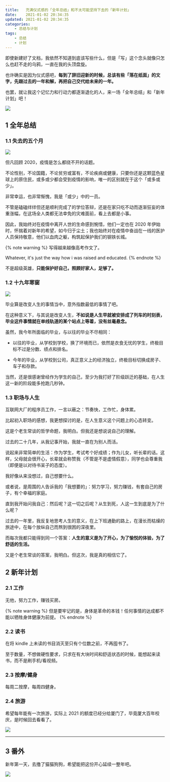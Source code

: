 ```yaml
---
title:   充满仪式感的「全年总结」和不太可能坚持下去的「新年计划」
date:    2021-01-02 20:34:35
updated: 2021-01-02 20:34:35
categories:
    - 总结与计划
tags:
    - 总结
    - 计划
---
```


即使新建好了文档，我依然不知道到底该写些什么，但是「写」这个念头就像只怎么也赶不走的乌鸦，一直在我的头顶盘旋。

也许确实是因为仪式感吧，**每到了辞旧迎新的时候，总该有些「落在纸面」的文字，先跟过去的一年和解，再把自己交代给未来的一年。**

也罢，就让我这个记忆力和行动力都逐渐退化的人，来一场「全年总结」和「新年计划」吧！

<img src="https://cdn.staticaly.com/gh/ProgCZ/image-cloud-a/master/2021/01/01.jpg" style="zoom:100%"/>

<!-- more -->

## 1 全年总结

### 1.1 失去的五个月

<img src="https://cdn.staticaly.com/gh/ProgCZ/image-cloud-a/master/2021/01/02.jpg" style="zoom:100%"/>

但凡回顾 2020，疫情是怎么都绕不开的话题。

不论性别，不论国籍，不论贫穷或富有，不论疾病或健康，只要你还是这颗蓝色星球上的原住民，或多或少都会受到疫情的影响，唯一的区别就在于这个「或多或少」。

非常幸运，也非常惭愧，我是「或少」中的一员。

不管是磕磕绊绊但还是顺利完成了的学位答辩，还是在家只吃不动而逐渐狂妄的体重涨幅，在这场全人类都无法幸免的灾难面前，看上去都是小事。

因此，我始终对在疫情中离开人世的生命感到惋惜，他们一定也在 2020 年伊始时，怀揣着对新年的希望，如今归于尘土；我也始终对在疫情中奋战在一线的医护人员保持敬意，他们以血肉之躯，构筑起保护我们的钢铁长城。

{% note warning %}
写得越来越像高考作文了。

Whatever, it's just the way how i was raised and educated.
{% endnote %}

不是超级英雄，**只能保护好自己，照顾好家人，足够了。**

### 1.2 十九年寒窗

<img src="https://cdn.staticaly.com/gh/ProgCZ/image-cloud-a/master/2021/01/03.jpg" style="zoom:100%"/>

毕业算是改变人生的事情当中，意外指数最低的事情了吧。

在这种意义下，与其说是改变人生，**不如说是人生早就被安排成了列车的时刻表，毕业这件事情就在单线轨道的某个站点上等着，没有丝毫悬念。**

虽然，我今年所面临的毕业，与以往的毕业不尽相同：

- 以往的毕业，从学校到学校，换了环境而已，依然是衣食无忧的学生，终极目标不过是分数、绩点和排名。

- 今年的毕业，从学校到公司，真正意义上的经济独立，终极目标切换成房子、车子和存款。

当然，还是很感谢曾经作为学生的自己，至少为我打好了阶级跃迁的基础，在人生这一新的阶段能多抢跑几秒钟。

### 1.3 职场与人生

互联网大厂的程序员工作，一言以蔽之：节奏快，工作忙，身体累。

比起初入职场的感想，我更想探讨的是，在人生意义这个问题上的心态转变。

这是个老生常谈的哲学命题，我明白。但我还是想说说自己的理解。

过去的二十几年，从我记事开始，我就一直在为别人而活。

说起来非常简单的生活：作为学生，考试考个好成绩；作为儿女，听长辈的话。这样，父母就会很开心，长辈就会称赞我（不管是不是虚情假意），同学也会尊重我（即便是以对待书呆子的态度）。

我好像从来没想过，自己想要什么。

或者说，是周围的人告诉我的「我想要的」：努力学习，努力赚钱，有套自己的房子，有个幸福的家庭。

直到我开始问我自己：然后呢？这一切之后呢？从生到死，人这一生到底是为了什么呢？

过去的一年里，我反复地思考人生的意义，在上下班通勤的路上，在漫长而枯燥的旅途中，在每个放纵自己而熬到很困的深夜里。

而每次我都只能得到同一个答案：**人生的意义是为了开心，为了愉悦的体验，为了舒适的生活。**

又是个老生常谈的答案，我明白。但这次，我是真的相信它了。

## 2 新年计划

### 2.1 工作

无他，努力工作，赚钱买房。

{% note warning %}
但是要牢记的是，身体是革命的本钱！任何事情的达成都不能以牺牲身体健康为前提。
{% endnote %}

### 2.2 读书

在将 kindle 上未读的书目消灭至只有个位数之前，不再囤书了。

至于数量，不想做硬性要求，只求在有大块时间和舒适状态的时候，能想起来读书，而不是刷手机/看视频。

### 2.3 按摩/健身

每周二按摩，每周四健身。

### 2.4 旅游

希望每年能有一次旅游，实际上 2021 的额度已经分给厦门了，毕竟厦大百年校庆，是时候回去看看了。

<img src="https://cdn.staticaly.com/gh/ProgCZ/image-cloud-a/master/2021/01/04.jpg" style="zoom:100%"/>

---

## 3 番外

新年第一天，去撸了猫猫狗狗，希望能把这份开心延续一整年吧。

<img src="https://cdn.staticaly.com/gh/ProgCZ/image-cloud-a/master/2021/01/05.jpg" style="zoom:100%"/>
